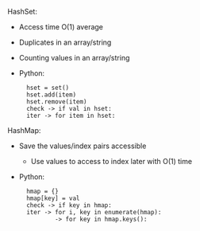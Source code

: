 HashSet:
- Access time O(1) average
- Duplicates in an array/string
- Counting values in an array/string
- Python:

        hset = set()
        hset.add(item)
        hset.remove(item)
        check -> if val in hset:
        iter -> for item in hset:


HashMap:
- Save the values/index pairs accessible
    - Use values to access to index later with O(1) time

- Python:

        hmap = {}
        hmap[key] = val
        check -> if key in hmap:
        iter -> for i, key in enumerate(hmap):
                -> for key in hmap.keys():
